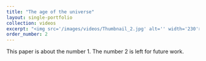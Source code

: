 ```yaml
---
title: "The age of the universe"
layout: single-portfolio
collection: videos
excerpt: "<img src='/images/videos/Thumbnail_2.jpg' alt='' width='230'>"
order_number: 2
---
```


This paper is about the number 1. The number 2 is left for future work.